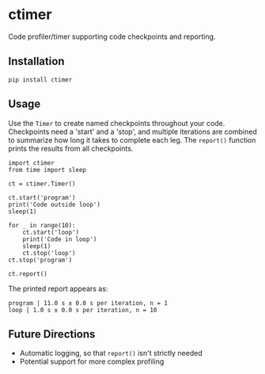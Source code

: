 # ctimer
Code profiler/timer supporting code checkpoints and reporting.

## Installation
```
pip install ctimer
```

## Usage
Use the `Timer` to create named checkpoints throughout your code. Checkpoints need a 'start' and a 'stop', and 
multiple iterations are combined to summarize how long it takes to complete each leg. The `report()` function
prints the results from all checkpoints.
```
import ctimer
from time import sleep

ct = ctimer.Timer()

ct.start('program')
print('Code outside loop')
sleep(1)
    
for _ in range(10):
    ct.start('loop')
    print('Code in loop')
    sleep(1)
    ct.stop('loop')
ct.stop('program')
    
ct.report()
```

The printed report appears as:
```
program | 11.0 s ± 0.0 s per iteration, n = 1
loop | 1.0 s ± 0.0 s per iteration, n = 10
```

## Future Directions

* Automatic logging, so that `report()` isn't strictly needed
* Potential support for more complex profiling
